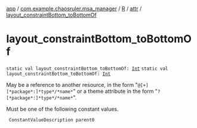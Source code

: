 [app](../../../index.md) / [com.example.chaosruler.msa_manager](../../index.md) / [R](../index.md) / [attr](index.md) / [layout_constraintBottom_toBottomOf](.)

# layout_constraintBottom_toBottomOf

`static val layout_constraintBottom_toBottomOf: `[`Int`](https://kotlinlang.org/api/latest/jvm/stdlib/kotlin/-int/index.html)
`static val layout_constraintBottom_toBottomOf: `[`Int`](https://kotlinlang.org/api/latest/jvm/stdlib/kotlin/-int/index.html)

May be a reference to another resource, in the form "`@[+][*package*:]*type*/*name*`" or a theme attribute in the form "`?[*package*:]*type*/*name*`".

Must be one of the following constant values.

     ConstantValueDescription parent0

